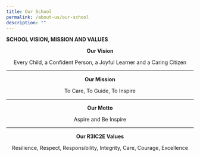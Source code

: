 ```yaml
---
title: Our School
permalink: /about-us/our-school
description: ""
---
```

**SCHOOL VISION, MISSION AND VALUES**

**<center>Our Vision</center>**

<center>Every Child, a Confident Person, a Joyful Learner and a Caring Citizen</center>

<hr style="height:1px;border-width:0;color:gray;background-color:black">

**<center>Our Mission</center>**

<center>To Care, To Guide, To Inspire</center>

<hr style="height:1px;border-width:0;color:gray;background-color:black">

**<center>Our Motto</center>**

<center>Aspire and Be Inspire</center>

<hr style="height:1px;border-width:0;color:gray;background-color:black">

**<center>Our R3IC2E Values</center>**

<center>Resilience, Respect, Responsibility, Integrity, Care, Courage, Excellence</center>